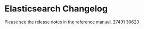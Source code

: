 # Elasticsearch Changelog

Please see the [release notes](https://www.elastic.co/guide/en/elasticsearch/reference/current/es-release-notes.html) in the reference manual.
27491
30620
